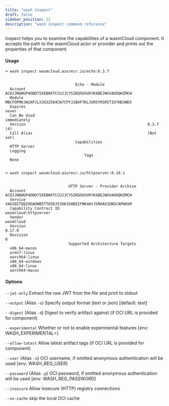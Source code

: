 ```yaml
---
title: "wash inspect"
draft: false
sidebar_position: 12
description: "wash inspect command reference"
---
```


<head>
  <meta name="robots" content="noindex" />
</head>

Inspect helps you to examine the capabilities of a wasmCloud component. It accepts the path to the wasmCloud actor or provider and prints out the properties of that component.

#### Usage

```
➜ wash inspect wasmcloud.azurecr.io/echo:0.3.7


                               Echo - Module
  Account       ACOJJN6WUP4ODD75XEBKKTCCUJJCY5ZKQ56XVKYK4BEJWGVAOOQHZMCW
  Module        MBCFOPM6JW2APJLXJD3Z5O4CN7CPYJ2B4FTKLJUR5YR5MITIU7HD3WD5
  Expires                                                          never
  Can Be Used                                                immediately
  Version                                                      0.3.7 (4)
  Call Alias                                                   (Not set)
                               Capabilities
  HTTP Server
  Logging
                                   Tags
  None


➜ wash inspect wasmcloud.azurecr.io/httpserver:0.19.1


                            HTTP Server - Provider Archive
  Account                   ACOJJN6WUP4ODD75XEBKKTCCUJJCY5ZKQ56XVKYK4BEJWGVAOOQHZMCW
  Service                   VAG3QITQQ2ODAOWB5TTQSDJ53XK3SHBEIFNK4AYJ5RKAX2UNSCAPHA5M
  Capability Contract ID                                        wasmcloud:httpserver
  Vendor                                                                   wasmCloud
  Version                                                                     0.17.0
  Revision                                                                         0
                            Supported Architecture Targets
  x86_64-macos
  armv7-linux
  aarch64-linux
  x86_64-windows
  x86_64-linux
  aarch64-macos

```

#### Options

`--jwt-only` Extract the raw JWT from the file and print to stdout

`--output` (Alias `-o`) Specify output format (text or json) [default: text]

`--digest` (Alias `-d`) Digest to verify artifact against (if OCI URL is provided for component)

`--experimental` Whether or not to enable experimental features [env: WASH_EXPERIMENTAL=]

`--allow-latest` Allow latest artifact tags (if OCI URL is provided for component)

`--user` (Alias `-u`) OCI username, if omitted anonymous authentication will be used [env: WASH_REG_USER]

`--password` (Alias `-p`) OCI password, if omitted anonymous authentication will be used [env: WASH_REG_PASSWORD]

`--insecure` Allow insecure (HTTP) registry connections

`--no-cache` skip the local OCI cache
